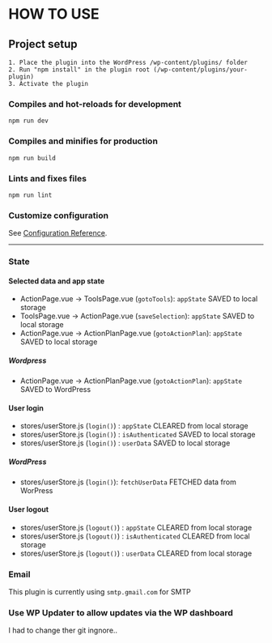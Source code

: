 # HOW TO USE

## Project setup

```
1. Place the plugin into the WordPress /wp-content/plugins/ folder
2. Run "npm install" in the plugin root (/wp-content/plugins/your-plugin)
3. Activate the plugin
```

### Compiles and hot-reloads for development

```
npm run dev
```

### Compiles and minifies for production

```
npm run build
```

### Lints and fixes files

```
npm run lint
```

### Customize configuration

See [Configuration Reference](https://cli.vuejs.org/config/).

---

### State

#### Selected data and app state

- ActionPage.vue → ToolsPage.vue (`gotoTools`): `appState` SAVED to local storage
- ToolsPage.vue → ActionPage.vue (`saveSelection`): `appState` SAVED to local storage
- ActionPage.vue → ActionPlanPage.vue (`gotoActionPlan`): `appState` SAVED to local storage

##### Wordpress

- ActionPage.vue → ActionPlanPage.vue (`gotoActionPlan`): `appState` SAVED to WordPress

#### User login

- stores/userStore.js (`login()`) : `appState` CLEARED from local storage
- stores/userStore.js (`login()`) : `isAuthenticated` SAVED to local storage
- stores/userStore.js (`login()`) : `userData` SAVED to local storage

##### WordPress

- stores/userStore.js (`login()`): `fetchUserData` FETCHED data from WorPress

#### User logout

- stores/userStore.js (`logout()`) : `appState` CLEARED from local storage
- stores/userStore.js (`logout()`) : `isAuthenticated` CLEARED from local storage
- stores/userStore.js (`logout()`) : `userData` CLEARED from local storage

### Email

This plugin is currently using `smtp.gmail.com` for SMTP

### Use WP Updater to allow updates via the WP dashboard

I had to change ther git ingnore.. 